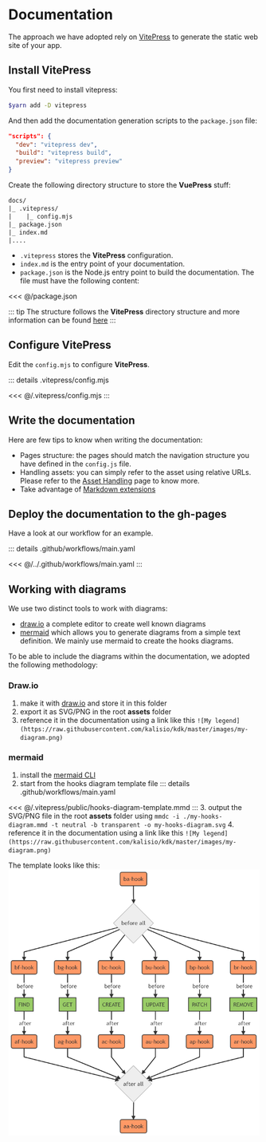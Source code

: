 # Documentation

The approach we have adopted rely on [VitePress](https://vitepress.dev/) to generate the static web site of your app.

## Install VitePress

You first need to install vitepress:

```bash
$yarn add -D vitepress
```

And then add the documentation generation scripts to the `package.json` file:

```json
"scripts": {
  "dev": "vitepress dev",
  "build": "vitepress build",
  "preview": "vitepress preview"
}
```

Create the following directory structure to store the **VuePress** stuff:

```
docs/
|_ .vitepress/
|    |_ config.mjs
|_ package.json
|_ index.md
|....
```

* `.vitepress` stores the **VitePress** configuration.
* `index.md` is the entry point of your documentation. 
* `package.json` is the Node.js entry point to build the documentation. The file must have the following content:

<<< @/package.json

::: tip
The structure follows the **VitePress** directory structure and more information can be found [here](https://vitepress.dev/guide/getting-started#file-structure)
:::

## Configure VitePress

Edit the `config.mjs` to configure **VitePress**.

::: details .vitepress/config.mjs

<<< @/.vitepress/config.mjs
:::

## Write the documentation

Here are few tips to know when writing the documentation:
* Pages structure: the pages should match the navigation structure you have defined in the `config.js` file.
* Handling assets: you can simply refer to the asset using relative URLs. Please refer to the [Asset Handling](https://vitepress.dev/guide/asset-handling) page to know more.
* Take advantage of [Markdown extensions](https://vitepress.dev/guide/markdown)

## Deploy the documentation to the gh-pages

Have a look at our workflow for an example.

::: details .github/workflows/main.yaml

<<< @/../.github/workflows/main.yaml
:::

## Working with diagrams

We use two distinct tools to work with diagrams:
* [draw.io](http://draw.io) a complete editor to create well known diagrams
* [mermaid](https://github.com/knsv/mermaid) which allows you to generate diagrams from a simple text definition. We mainly use mermaid to create the hooks diagrams.

To be able to include the diagrams within the documentation, we adopted the following methodology:

### Draw.io

1. make it with [draw.io](http://draw.io) and store it in this folder
2. export it as SVG/PNG in the root **assets** folder
3. reference it in the documentation using a link like this `![My legend](https://raw.githubusercontent.com/kalisio/kdk/master/images/my-diagram.png)`

### mermaid

1. install the [mermaid CLI](https://github.com/mermaidjs/mermaid.cli)
2. start from the hooks diagram template file
::: details .github/workflows/main.yaml

<<< @/.vitepress/public/hooks-diagram-template.mmd
:::
3. output the SVG/PNG file in the root **assets** folder using `mmdc -i ./my-hooks-diagram.mmd -t neutral -b transparent -o my-hooks-diagram.svg`
4. reference it in the documentation using a link like this `![My legend](https://raw.githubusercontent.com/kalisio/kdk/master/images/my-diagram.png)`

The template looks like this:
![Hooks Diagram Template](../../.vitepress/public/images/hooks-diagram-template.png)